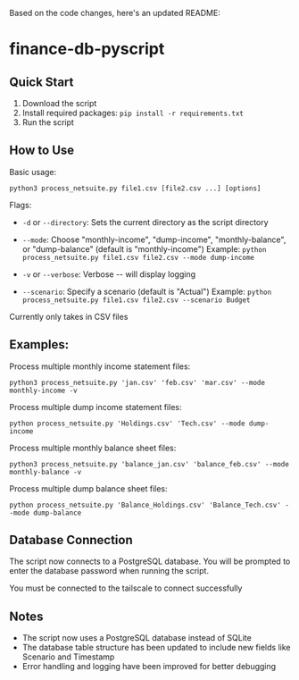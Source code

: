 Based on the code changes, here's an updated README:

# finance-db-pyscript

## Quick Start

1. Download the script
2. Install required packages: `pip install -r requirements.txt`
3. Run the script

## How to Use

Basic usage:
```
python3 process_netsuite.py file1.csv [file2.csv ...] [options]
```

Flags:

- `-d` or `--directory`: Sets the current directory as the script directory

- `--mode`: Choose "monthly-income", "dump-income", "monthly-balance", or "dump-balance" (default is "monthly-income")
  Example: `python process_netsuite.py file1.csv file2.csv --mode dump-income`

- `-v` or `--verbose`: Verbose -- will display logging

- `--scenario`: Specify a scenario (default is "Actual")
  Example: `python process_netsuite.py file1.csv file2.csv --scenario Budget`

Currently only takes in CSV files

## Examples:

Process multiple monthly income statement files:
```
python3 process_netsuite.py 'jan.csv' 'feb.csv' 'mar.csv' --mode monthly-income -v
```

Process multiple dump income statement files:
```
python process_netsuite.py 'Holdings.csv' 'Tech.csv' --mode dump-income
```

Process multiple monthly balance sheet files:
```
python3 process_netsuite.py 'balance_jan.csv' 'balance_feb.csv' --mode monthly-balance -v
```

Process multiple dump balance sheet files:
```
python process_netsuite.py 'Balance_Holdings.csv' 'Balance_Tech.csv' --mode dump-balance
```

## Database Connection

The script now connects to a PostgreSQL database. You will be prompted to enter the database password when running the script.

You must be connected to the tailscale to connect successfully

## Notes

- The script now uses a PostgreSQL database instead of SQLite
- The database table structure has been updated to include new fields like Scenario and Timestamp
- Error handling and logging have been improved for better debugging